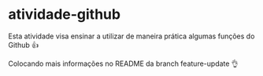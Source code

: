 # atividade-github

Esta atividade visa ensinar a utilizar de maneira prática algumas funções do Github 👍

Colocando mais informações no README da branch feature-update 👌
